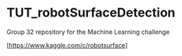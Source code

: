 # TUT_robotSurfaceDetection
Group 32 repository for the Machine Learning challenge

[https://www.kaggle.com/c/robotsurface]
